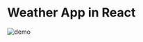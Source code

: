 # Weather App in React

![demo](https://user-images.githubusercontent.com/64946091/115995524-3cc64a80-a5f9-11eb-8c83-0ceb660e7cf8.jpg)


